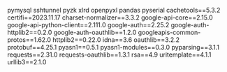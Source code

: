 pymysql
sshtunnel
pyzk
xlrd
openpyxl
pandas
pyserial
cachetools==5.3.2
certifi==2023.11.17
charset-normalizer==3.3.2
google-api-core==2.15.0
google-api-python-client==2.111.0
google-auth==2.25.2
google-auth-httplib2==0.2.0
google-auth-oauthlib==1.2.0
googleapis-common-protos==1.62.0
httplib2==0.22.0
idna==3.6
oauthlib==3.2.2
protobuf==4.25.1
pyasn1==0.5.1
pyasn1-modules==0.3.0
pyparsing==3.1.1
requests==2.31.0
requests-oauthlib==1.3.1
rsa==4.9
uritemplate==4.1.1
urllib3==2.1.0
